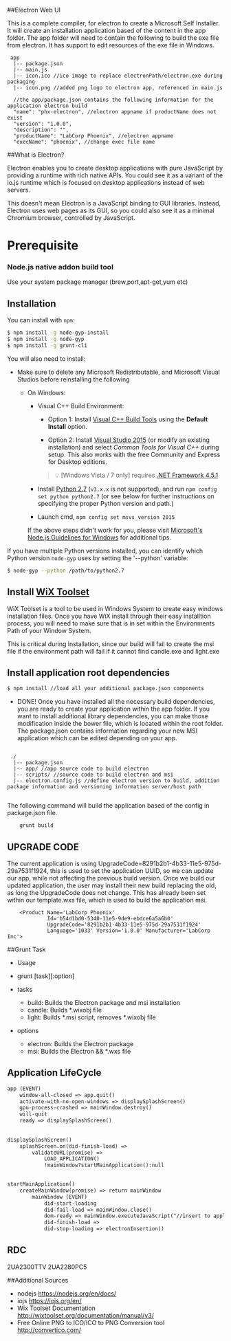 ##Electron Web UI

This is a complete compiler, for electron to create a Microsoft Self Installer. It will create an installation application based of the content in the app folder. 
The app folder will need to contain the following to build the exe file from electron. It has support to edit resources of the exe file in Windows.

```
 app
  |-- package.json
  |-- main.js
  |-- icon.ico //ico image to replace electronPath/electron.exe during packaging
  |-- icon.png //added png logo to electron app, referenced in main.js
```

```
  //the app/package.json contains the following information for the application electron build
  "name": "phx-electron", //electron appname if productName does not exist
  "version": "1.0.0",
  "description": "",
  "productName": "LabCorp Phoenix", //electron appname
  "execName": "phoenix", //change exec file name
```

##What is Electron?

Electron enables you to create desktop applications with pure JavaScript by providing a runtime with rich native APIs. You could see it as a variant of the io.js runtime which is focused on desktop applications instead of web servers.

This doesn't mean Electron is a JavaScript binding to GUI libraries. Instead, Electron uses web pages as its GUI, so you could also see it as a minimal Chromium browser, controlled by JavaScript.


Prerequisite
=========
### Node.js native addon build tool

Use your system package manager (brew,port,apt-get,yum etc)

Installation
------------

You can install with `npm`:

``` bash
$ npm install -g node-gyp-install
$ npm install -g node-gyp
$ npm install -g grunt-cli


```

You will also need to install:
* Make sure to delete any Microsoft Redistributable, and Microsoft Visual Studios before reinstalling the following


  * On Windows:
    * Visual C++ Build Environment:
      * Option 1: Install [Visual C++ Build Tools](http://landinghub.visualstudio.com/visual-cpp-build-tools) using the **Default Install** option.

      * Option 2: Install [Visual Studio 2015](https://www.visualstudio.com/products/visual-studio-community-vs) (or modify an existing installation) and select *Common Tools for Visual C++* during setup. This also works with the free Community and Express for Desktop editions.

      > :bulb: [Windows Vista / 7 only] requires [.NET Framework 4.5.1](http://www.microsoft.com/en-us/download/details.aspx?id=40773)

    * Install [Python 2.7](https://www.python.org/downloads/) (`v3.x.x` is not supported), and run `npm config set python python2.7` (or see below for further instructions on specifying the proper Python version and path.)
    * Launch cmd, `npm config set msvs_version 2015`

    If the above steps didn't work for you, please visit [Microsoft's Node.js Guidelines for Windows](https://github.com/Microsoft/nodejs-guidelines/blob/master/windows-environment.md#compiling-native-addon-modules) for additional tips.

If you have multiple Python versions installed, you can identify which Python
version `node-gyp` uses by setting the '--python' variable:

``` bash
$ node-gyp --python /path/to/python2.7
```

Install [WiX Toolset](http://wixtoolset.org/)
---------------------------------------------

WiX Toolset is a tool to be used in Windows System to create easy windows installation files. Once you have WiX install through their easy installtion process, you will need to make sure that is in set within the Environments Path of your Window System.

This is critical during installation, since our build will fail to create the msi file if the environment path will fail if it cannot find candle.exe and light.exe


## Install application root dependencies

``` bash
$ npm install //load all your additional package.json components
```


- DONE!
Once you have installed all the necessary build dependencies, you are ready to create your application within the app folder. If you want to install additional library dependencies, you can make those modification inside the bower file, which is located within the root folder. The package.json contains information regarding your new MSI application which can be edited depending on your app.

```
 
 ./
  |-- package.json
  |-- app/ //app source code to build electron
  |-- scripts/ //source code to build electron and msi
  |-- electron.config.js //define electron version to build, addition package information and versioning information server/host path
  
```
The following command will build the application based of the config in package.json file.

```bash
	grunt build
```



## UPGRADE CODE
The current application is using UpgradeCode=8291b2b1-4b33-11e5-975d-29a7531f1924, this is used to set the application UUID, so we can update our app, while not affecting the previous build version. Once we build our updated application, the user may install their new build replacing the old, as long the UpgradeCode does not change. This has already been set within our template.wxs file, which is used to build the application msi.

```
    <Product Name='LabCorp Phoenix'
             Id='b54d1bd0-5340-11e5-9de9-ebdce6a5a6b0'
             UpgradeCode='8291b2b1-4b33-11e5-975d-29a7531f1924'
             Language='1033' Version='1.0.0' Manufacturer='LabCorp Inc'>
```

##Grunt Task
- Usage
 - grunt [task][:option]

- tasks
    - build:           Builds the Electron package and msi installation
    - candle:          Builds *.wixobj file
    - light:           Builds *.msi script, removes *.wixobj file

- options
    - electron:        Builds the Electron package
    - msi:             Builds the Electron && *.wxs file

## Application LifeCycle
``` txt
app (EVENT)
	window-all-closed => app.quit()
	activate-with-no-open-windows => displaySplashScreen()
	gpu-process-crashed => mainWindow.destroy()
	will-quit
	ready => displaySplashScreen()
		
		
displaySplashScreen()
	splashScreen.on(did-finish-load) => 
		validateURL(promise) => 
			LOAD_APPLICATION()
			!mainWindow?startMainApplication():null
			

startMainApplication()
	createMainWindow(promise) => return mainWindow
		mainWindow (EVENT)
			did-start-loading
			did-fail-load => mainWindow.close()
			dom-ready => mainWindow.executeJavaScript("//insert to application electron identifier to webapp") 
			did-finish-load =>
			did-stop-loading => electronInsertion()
```
	
## RDC
2UA2300TTV
2UA2280PC5


##Additional Sources
- nodejs <https://nodejs.org/en/docs/>
- iojs <https://iojs.org/en/>
- Wix Toolset Documentation <http://wixtoolset.org/documentation/manual/v3/>
- Free Online PNG to ICO/ICO to PNG Conversion tool <http://convertico.com/>
